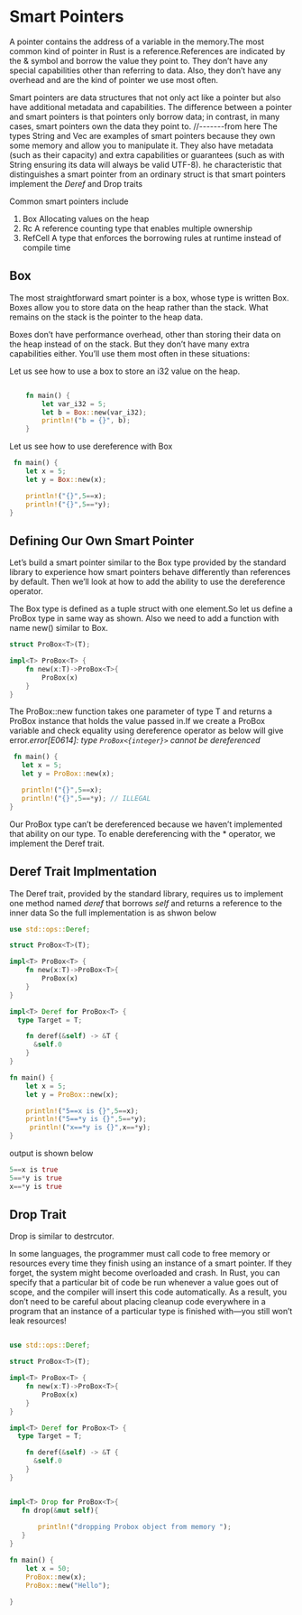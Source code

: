 # Smart Pointers

A pointer contains the address of a variable in the memory.The most common kind of pointer in Rust is a reference.References are indicated by the & symbol and borrow the value they point to. They don’t have any special capabilities other than referring to data. Also, they don’t have any overhead and are the kind of pointer we use most often.

Smart pointers are data structures that not only act like a pointer but also have additional metadata and capabilities. The difference between a pointer and smart pointers is that pointers only borrow data; in contrast, in many cases, smart pointers own the data they point to.
//-------from here
The types String and Vec<T> are examples of smart pointers because they own some memory and allow you to manipulate it. They also have metadata (such as their capacity) and extra capabilities or guarantees (such as with String ensuring its data will always be valid UTF-8).
he characteristic that distinguishes a smart pointer from an ordinary struct is that smart pointers implement the *Deref* and Drop traits


Common smart pointers include
1. Box<T>  Allocating values on the heap
2. Rc<T>   A reference counting type that enables multiple ownership
3. RefCell<T> A type that enforces the borrowing rules at runtime instead of compile time

## Box<T>

The most straightforward smart pointer is a box, whose type is written Box<T>. Boxes allow you to store data on the heap rather than the stack. What remains on the stack is the pointer to the heap data.

Boxes don’t have performance overhead, other than storing their data on the heap instead of on the stack. But they don’t have many extra capabilities either. You’ll use them most often in these situations:

Let us see how to use a box to store an i32 value on the heap.

```rust

    fn main() {
        let var_i32 = 5;
        let b = Box::new(var_i32);
        println!("b = {}", b);
    }

```

Let us see how to use dereference with Box

```rust
 fn main() {
    let x = 5;
    let y = Box::new(x);

    println!("{}",5==x);
    println!("{}",5==*y);
}

```

## Defining Our Own Smart Pointer

Let’s build a smart pointer similar to the Box<T> type provided by the standard library to experience how smart pointers behave differently than references by default. Then we’ll look at how to add the ability to use the dereference operator.

The Box<T> type is  defined as a tuple struct  with one element.So let us define a ProBox<T> type in same way as shown. Also we need to add a function with name new() similar to Box<T>.

```rust
struct ProBox<T>(T);

impl<T> ProBox<T> {
    fn new(x:T)->ProBox<T>{
        ProBox(x)
    }
}

```

 The ProBox::new function takes one parameter of type T  and returns a ProBox instance that holds the value passed in.If we create a ProBox variable and check equality using dereference operator as below will give error.*error[E0614]: type `ProBox<{integer}>` cannot be dereferenced*

 ```rust
  fn main() {
    let x = 5;
    let y = ProBox::new(x);

    println!("{}",5==x);
    println!("{}",5==*y); // ILLEGAL
}

 ```

 Our ProBox<T> type can’t be dereferenced because we haven’t implemented that ability on our type. To enable dereferencing with the * operator, we implement the Deref trait.

 ## Deref Trait Implmentation

 The Deref trait, provided by the standard library, requires us to implement one method named *deref* that borrows *self* and returns a reference to the inner data
So the full implementation is as shwon below

```rust
use std::ops::Deref;

struct ProBox<T>(T);

impl<T> ProBox<T> {
    fn new(x:T)->ProBox<T>{
        ProBox(x)
    }
}

impl<T> Deref for ProBox<T> {
  type Target = T;

    fn deref(&self) -> &T {
      &self.0
    }
}

fn main() {
    let x = 5;
    let y = ProBox::new(x);

    println!("5==x is {}",5==x);
    println!("5==*y is {}",5==*y);
     println!("x==*y is {}",x==*y);
}


```

output is shown below

```rust
5==x is true
5==*y is true
x==*y is true
```

## Drop Trait

Drop is similar to destrcutor.

In some languages, the programmer must call code to free memory or resources every time they finish using an instance of a smart pointer. If they forget, the system might become overloaded and crash. In Rust, you can specify that a particular bit of code be run whenever a value goes out of scope, and the compiler will insert this code automatically. As a result, you don’t need to be careful about placing cleanup code everywhere in a program that an instance of a particular type is finished with—you still won’t leak resources!


```rust

use std::ops::Deref;

struct ProBox<T>(T);

impl<T> ProBox<T> {
    fn new(x:T)->ProBox<T>{
        ProBox(x)
    }
}

impl<T> Deref for ProBox<T> {
  type Target = T;

    fn deref(&self) -> &T {
      &self.0
    }
}


impl<T> Drop for ProBox<T>{
   fn drop(&mut self){
    
       println!("dropping Probox object from memory ");
   }    
}

fn main() {
    let x = 50;
    ProBox::new(x);
    ProBox::new("Hello");
    
}
```
